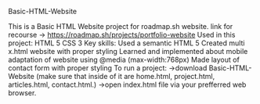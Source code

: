 Basic-HTML-Website

This is a Basic HTML Website project for roadmap.sh website. 
    link for recourse -> https://roadmap.sh/projects/portfolio-website
Used in this project:
    HTML 5
    CSS 3
Key skills: 
    Used a semantic HTML 5 
    Created multi x.html website with proper styling
    Learned and implemented about mobile adaptation of website using @media (max-width:768px)
    Made layout of contact form with proper styling
To run a project:
    ->download Basic-HTML-Website (make sure that inside of it are home.html, project.html, articles.html, contact.html.) 
    ->open index.html file via your prefferred web browser.
